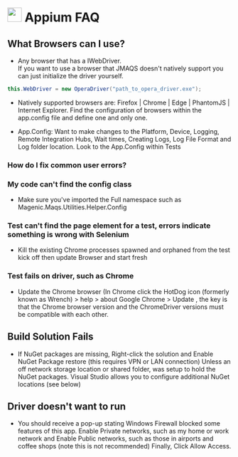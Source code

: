 # <img src="resources/maqslogo.ico" height="32" width="32"> Appium FAQ

## What Browsers can I use?
- Any browser that has a IWebDriver.  
If you want to use a browser that JMAQS doesn't natively support you can just initialize the driver yourself.
```java
this.WebDriver = new OperaDriver("path_to_opera_driver.exe");
```
- Natively supported browsers are:  Firefox | Chrome | Edge | PhantomJS | Internet Explorer. 
Find the configuration of browsers within the app.config file and define one and only one.

- App.Config: Want to make changes to the Platform, Device, Logging, Remote Integration Hubs, Wait times, Creating Logs, Log File Format and Log folder location. Look to the App.Config within Tests

### How do I fix common user errors?

### My code can't find the config class  
- Make sure you've imported the Full namespace such as Magenic.Maqs.Utilities.Helper.Config
### Test can't find the page element for a test, errors indicate something is wrong with Selenium  
- Kill the existing Chrome processes spawned and orphaned from the test kick off then update Browser and start fresh
### Test fails on driver, such as Chrome  
- Update the Chrome browser  (In Chrome click the HotDog icon (formerly known as Wrench) > help > about Google Chrome > Update , the key is that the Chrome browser version and the ChromeDriver versions must be compatible with each other.

## Build Solution Fails
- If NuGet packages are missing, Right-click the solution and Enable NuGet Package restore (this requires VPN or LAN connection) Unless an off network storage location or shared folder, was setup to hold the NuGet packages.  Visual Studio allows you to configure additional NuGet locations (see below)

## Driver doesn't want to run
- You should receive a pop-up stating Windows Firewall blocked some features of this app.  Enable Private networks, such as my home or work network and Enable Public networks, such as those in airports and coffee shops (note this is not recommended) Finally, Click Allow Access.